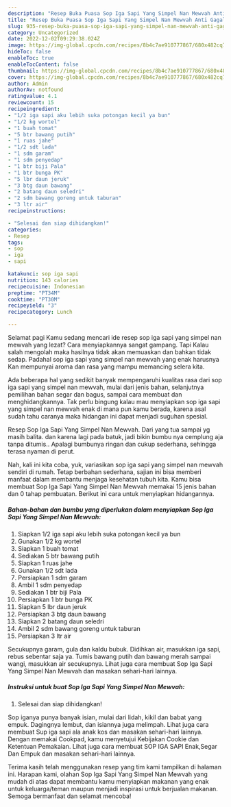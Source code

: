 ```yaml
---
description: "Resep Buka Puasa Sop Iga Sapi Yang Simpel Nan Mewvah Anti Gagal"
title: "Resep Buka Puasa Sop Iga Sapi Yang Simpel Nan Mewvah Anti Gagal"
slug: 935-resep-buka-puasa-sop-iga-sapi-yang-simpel-nan-mewvah-anti-gagal
category: Uncategorized
date: 2022-12-02T09:29:38.024Z
image: https://img-global.cpcdn.com/recipes/8b4c7ae910777867/680x482cq70/sop-iga-sapi-yang-simpel-nan-mewvah-foto-resep-utama.jpg
hideToc: false
enableToc: true
enableTocContent: false
thumbnail: https://img-global.cpcdn.com/recipes/8b4c7ae910777867/680x482cq70/sop-iga-sapi-yang-simpel-nan-mewvah-foto-resep-utama.jpg
cover: https://img-global.cpcdn.com/recipes/8b4c7ae910777867/680x482cq70/sop-iga-sapi-yang-simpel-nan-mewvah-foto-resep-utama.jpg
author: Admin
authorAv: notfound
ratingvalue: 4.1
reviewcount: 15
recipeingredient:
- "1/2 iga sapi aku lebih suka potongan kecil ya bun"
- "1/2 kg wortel"
- "1 buah tomat"
- "5 btr bawang putih"
- "1 ruas jahe"
- "1/2 sdt lada"
- "1 sdm garam"
- "1 sdm penyedap"
- "1 btr biji Pala"
- "1 btr bunga PK"
- "5 lbr daun jeruk"
- "3 btg daun bawang"
- "2 batang daun seledri"
- "2 sdm bawang goreng untuk taburan"
- "3 ltr air"
recipeinstructions:

- "Selesai dan siap dihidangkan!"
categories:
- Resep
tags:
- sop
- iga
- sapi

katakunci: sop iga sapi 
nutrition: 143 calories
recipecuisine: Indonesian
preptime: "PT34M"
cooktime: "PT30M"
recipeyield: "3"
recipecategory: Lunch

---
```



Selamat pagi Kamu sedang mencari ide resep sop iga sapi yang simpel nan mewvah yang lezat? Cara menyiapkannya sangat gampang. Tapi Kalau salah mengolah maka hasilnya tidak akan memuaskan dan bahkan tidak sedap. Padahal sop iga sapi yang simpel nan mewvah yang enak harusnya Kan mempunyai aroma dan rasa yang mampu memancing selera kita.


Ada beberapa hal yang sedikit banyak mempengaruhi kualitas rasa dari sop iga sapi yang simpel nan mewvah, mulai dari jenis bahan, selanjutnya pemilihan bahan segar dan bagus, sampai cara membuat dan menghidangkannya. Tak perlu bingung kalau mau menyiapkan sop iga sapi yang simpel nan mewvah enak di mana pun kamu berada, karena asal sudah tahu caranya maka hidangan ini dapat menjadi suguhan spesial.

Resep Sop Iga Sapi Yang Simpel Nan Mewvah. Dari yang tua sampai yg masih balita. dan karena lagi pada batuk, jadi bikin bumbu nya cemplung aja tanpa ditumis.. Apalagi bumbunya ringan dan cukup sederhana, sehingga terasa nyaman di perut.


Nah, kali ini kita coba, yuk, variasikan sop iga sapi yang simpel nan mewvah sendiri di rumah. Tetap berbahan sederhana, sajian ini bisa memberi manfaat dalam membantu menjaga kesehatan tubuh kita. Kamu bisa membuat Sop Iga Sapi Yang Simpel Nan Mewvah memakai 15 jenis bahan dan 0 tahap pembuatan. Berikut ini cara untuk menyiapkan hidangannya.

<!--inarticleads1-->

##### Bahan-bahan dan bumbu yang diperlukan dalam menyiapkan Sop Iga Sapi Yang Simpel Nan Mewvah:

1. Siapkan 1/2 iga sapi aku lebih suka potongan kecil ya bun
1. Gunakan 1/2 kg wortel
1. Siapkan 1 buah tomat
1. Sediakan 5 btr bawang putih
1. Siapkan 1 ruas jahe
1. Gunakan 1/2 sdt lada
1. Persiapkan 1 sdm garam
1. Ambil 1 sdm penyedap
1. Sediakan 1 btr biji Pala
1. Persiapkan 1 btr bunga PK
1. Siapkan 5 lbr daun jeruk
1. Persiapkan 3 btg daun bawang
1. Siapkan 2 batang daun seledri
1. Ambil 2 sdm bawang goreng untuk taburan
1. Persiapkan 3 ltr air


Secukupnya garam, gula dan kaldu bubuk. Didihkan air, masukkan iga sapi, rebus sebentar saja ya. Tumis bawang putih dan bawang merah sampai wangi, masukkan air secukupnya. Lihat juga cara membuat Sop Iga Sapi Yang Simpel Nan Mewvah dan masakan sehari-hari lainnya. 

<!--inarticleads2-->

##### Instruksi untuk buat Sop Iga Sapi Yang Simpel Nan Mewvah:


1. Selesai dan siap dihidangkan!

Sop iganya punya banyak isian, mulai dari lidah, kikil dan babat yang empuk. Dagingnya lembut, dan isiannya juga melimpah. Lihat juga cara membuat Sup iga sapi ala anak kos dan masakan sehari-hari lainnya. Dengan memakai Cookpad, kamu menyetujui Kebijakan Cookie dan Ketentuan Pemakaian. Lihat juga cara membuat SOP IGA SAPI Enak,Segar Dan Empuk dan masakan sehari-hari lainnya. 

Terima kasih telah menggunakan resep yang tim kami tampilkan di halaman ini. Harapan kami, olahan Sop Iga Sapi Yang Simpel Nan Mewvah yang mudah di atas dapat membantu kamu menyiapkan makanan yang enak untuk keluarga/teman maupun menjadi inspirasi untuk berjualan makanan. Semoga bermanfaat dan selamat mencoba!
